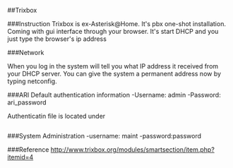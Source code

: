 
##Trixbox

###Instruction
Trixbox is ex-Asterisk@Home. It's pbx one-shot installation.
Coming with gui interface through your browser. It's start DHCP
and you just type the browser's ip address

###Network

When you log in the system will tell you what IP address it received from your DHCP server. You can give the system a permanent address now by typing netconfig.


###ARI
Default authentication information
-Username: admin
-Password: ari_password

Authenticatin file is located under
```asterisk
 ```
###System Administration
-username: maint 
-password:password



###Reference
http://www.trixbox.org/modules/smartsection/item.php?itemid=4





